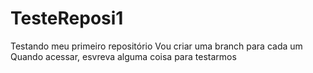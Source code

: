 # TesteReposi1
Testando meu primeiro repositório
Vou criar uma branch para cada um
Quando acessar, esvreva alguma coisa para testarmos
